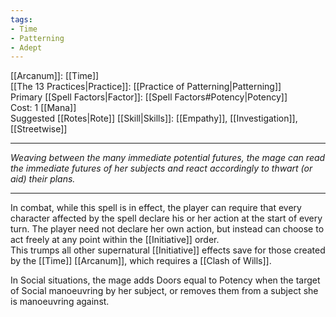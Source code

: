 ```yaml
---
tags:
- Time
- Patterning
- Adept
---
```


[[Arcanum]]: [[Time]]\
[[The 13 Practices|Practice]]: [[Practice of Patterning|Patterning]]\
Primary [[Spell Factors|Factor]]: [[Spell Factors#Potency|Potency]]\
Cost: 1 [[Mana]]\
Suggested [[Rotes|Rote]] [[Skill|Skills]]: [[Empathy]], [[Investigation]], [[Streetwise]]

---

_Weaving between the many immediate potential futures, the mage can read the immediate futures of her subjects and react accordingly to thwart (or aid) their plans._

---

In combat, while this spell is in effect, the player can require that every character affected by the spell declare his or her action at the start of every turn. The player need not declare her own action, but instead can choose to act freely at any point within the [[Initiative]] order.\
This trumps all other supernatural [[Initiative]] effects save for those created by the [[Time]] [[Arcanum]], which requires a [[Clash of Wills]].

In Social situations, the mage adds Doors equal to Potency when the target of Social manoeuvring by her subject, or removes them from a subject she is manoeuvring against.